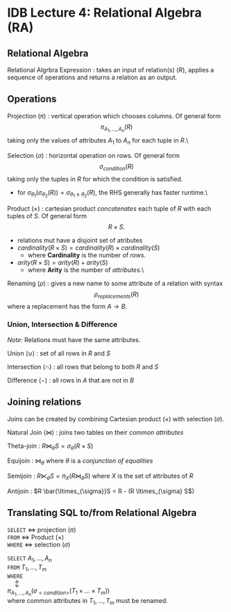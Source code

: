 
# IDB Lecture 4: Relational Algebra (RA)

## Relational Algebra
Relational Algrbra Expression
  : takes an input of relation(s) ($R$), applies a sequence of operations and returns a relation as an output.

## Operations
Projection ($\pi$)
  : vertical operation which chooses columns. Of general form
  $$\pi_{A_1,...,A_n}(R)$$
  taking only the values of attributes $A_1$ to $A_n$ for each tuple in $R$.\

Selection ($\sigma$)
  : horizontal operation on rows. Of general form 
  $$\sigma_{condition}(R)$$
  taking only the tuples in $R$ for which the condition is satisfied.

  - for $\sigma_{\theta_1}(\sigma_{\theta_2}(R)) = \sigma_{\theta_1 \land \theta_2}(R)$, the RHS generally has faster runtime.\
  
Product ($\times$)
  : cartesian product _concatenates_ each tuple of $R$ with each tuples of $S$. Of general form
  $$R \times S.$$ 
  
  - relations mut have a disjoint set of atributes
  - $cardinality(R \times S) = cardinality(R) \times cardinality(S)$
    - where __Cardinality__ is the number of _rows_.
  - $arity(R \times S) = arity(R) + arity(S)$
    - where __Arity__ is the number of _attributes_.\

Renaming ($\rho$)
  : gives a new name to some attribute of a relation with syntax 
  $$\rho_{replacements}(R)$$ 
  where a replacement has the form $A \rightarrow B$.

### Union, Intersection & Difference
_Note:_ Relations must have the same attributes.

Union ($\cup$)
  : set of all rows in $R$ and $S$

Intersection ($\cap$)
  : all rows that belong to both $R$ and $S$

Difference ($-$)
  : all rows in $A$ that are not in $B$

## Joining relations
Joins can be created by combining Cartesian product $(\times)$ with selection $(\sigma)$.

Natural Join ($\bowtie$)
  : joins two tables on their _common attributes_

Theta-join
  : $R \bowtie_{ \theta} S = \sigma_{\theta}(R \times S$)

Equijoin
  : $\bowtie_{\theta}$ where $\theta$ is a _conjunction of equalities_

Semijoin
  : $R \ltimes_{\theta} S = \pi_X (R \bowtie_{\theta} S)$ where $X$ is the set of attributes of $R$

Antijoin
  : $R \bar{\ltimes_{\sigma}}S = R - (R \ltimes_{\sigma} S$)


## Translating SQL to/from Relational Algebra
`SELECT` $\iff$ projection ($\pi$)\
`FROM`  $\iff$ Product ($\times$)\
`WHERE` $\iff$ selection ($\sigma$)

`SELECT` $A_1, ... , A_n$\
`FROM` $T_1, ... , T_m$\
`WHERE` <condition>\
$\quad \updownarrow$\
$\pi_{A_1,...,A_n}(\sigma_{<condition>}(T_1 \times ... \times T_m))$\
where common attributes in $T_1,...,T_m$ must be renamed.
